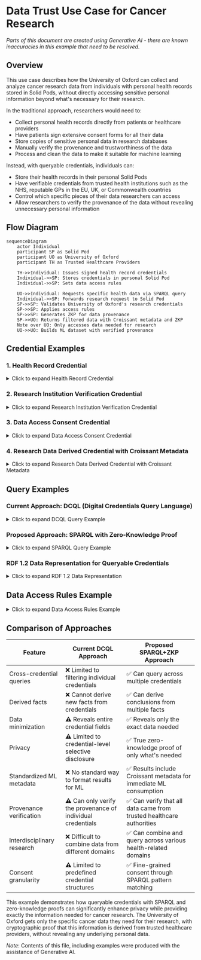 # Data Trust Use Case for Cancer Research

*Parts of this document are created using Generative AI - there are known inaccuracies in this example that need to be resolved.*

## Overview

This use case describes how the University of Oxford can collect and analyze cancer research data from individuals with personal health records stored in Solid Pods, without directly accessing sensitive personal information beyond what's necessary for their research.

In the traditional approach, researchers would need to:

- Collect personal health records directly from patients or healthcare providers
- Have patients sign extensive consent forms for all their data
- Store copies of sensitive personal data in research databases
- Manually verify the provenance and trustworthiness of the data
- Process and clean the data to make it suitable for machine learning

Instead, with queryable credentials, individuals can:

- Store their health records in their personal Solid Pods
- Have verifiable credentials from trusted health institutions such as the NHS, reputable GPs in the EU, UK, or Commonwealth countries
- Control which specific pieces of their data researchers can access
- Allow researchers to verify the provenance of the data without revealing unnecessary personal information

## Flow Diagram

```mermaid
sequenceDiagram
    actor Individual
    participant SP as Solid Pod
    participant UO as University of Oxford
    participant TH as Trusted Healthcare Providers

    TH->>Individual: Issues signed health record credentials
    Individual->>SP: Stores credentials in personal Solid Pod
    Individual->>SP: Sets data access rules
  
    UO->>Individual: Requests specific health data via SPARQL query
    Individual->>SP: Forwards research request to Solid Pod
    SP->>SP: Validates University of Oxford's research credentials
    SP->>SP: Applies access rules
    SP->>SP: Generates ZKP for data provenance
    SP->>UO: Returns filtered data with Croissant metadata and ZKP
    Note over UO: Only accesses data needed for research
    UO->>UO: Builds ML dataset with verified provenance
```

## Credential Examples

### 1. Health Record Credential

<details>
<summary>Click to expand Health Record Credential</summary>

```json
{
  "@context": [
    "https://www.w3.org/ns/credentials/v2",
    "https://www.w3.org/ns/credentials/examples/v2",
    "https://vocabulary.nhs.uk/2023/credentials/v1"
  ],
  "id": "urn:uuid:65924958-ff26-4e29-8acc-b3c8bcc115bc",
  "type": ["VerifiableCredential", "HealthRecordCredential"],
  "issuer": {
    "id": "https://nhs.uk/issuers/42",
    "type": "Organization",
    "name": "National Health Service"
  },
  "validFrom": "2023-04-15T00:00:00Z",
  "validUntil": "2033-04-14T23:59:59Z",
  "credentialSubject": {
    "id": "did:example:ebfeb1f712ebc6f1c276e12ec21",
    "type": "Person",
    "name": "Jane Doe",
    "birthDate": "1990-01-15",
    "nhsNumber": "9000000009",
    "medicalConditions": [
      {
        "type": "MedicalCondition",
        "code": "C50.9",
        "description": "Malignant neoplasm of breast, unspecified",
        "diagnosisDate": "2022-06-15T00:00:00Z",
        "stage": "II",
        "treatmentPlan": "Surgery, Chemotherapy, Radiation"
      }
    ],
    "geneticInformation": {
      "type": "GeneticProfile",
      "brca1Status": "Positive",
      "brca2Status": "Negative",
      "testDate": "2022-05-10T00:00:00Z"
    },
    "residentialAddress": {
      "type": "PostalAddress",
      "streetAddress": "123 Main St",
      "addressLocality": "London",
      "postalCode": "SW1A 1AA",
      "addressCountry": "GB"
    }
  }
}
```

</details>

### 2. Research Institution Verification Credential

<details>
<summary>Click to expand Research Institution Verification Credential</summary>

```json
{
  "@context": [
    "https://www.w3.org/ns/credentials/v2",
    "https://www.w3.org/ns/credentials/examples/v2",
    "https://vocabulary.ukri.org/2023/credentials/v1"
  ],
  "id": "urn:uuid:5d80b7d7-8113-4522-9f61-a034f387ecc3",
  "type": ["VerifiableCredential", "ResearchInstitutionCredential"],
  "issuer": {
    "id": "https://ukri.org/issuers/65",
    "type": "Organization",
    "name": "UK Research and Innovation"
  },
  "validFrom": "2024-03-01T00:00:00Z",
  "validUntil": "2026-03-01T23:59:59Z",
  "credentialSubject": {
    "id": "did:example:university:oxford123",
    "type": "Organization",
    "name": "University of Oxford Medical Sciences Division",
    "registrationNumber": "UK98765432",
    "researchDomain": "Oncology",
    "ethicsCommitteeApproval": {
      "type": "ResearchApproval",
      "approvalNumber": "CUREC-2024-0123",
      "approvalDate": "2024-02-15T00:00:00Z",
      "expirationDate": "2026-02-15T23:59:59Z"
    },
    "dataProtectionCommitments": {
      "type": "DataHandlingPolicy",
      "purposeLimitation": "Cancer research only",
      "anonymizationRequired": true,
      "retentionPolicy": "5 years from research completion",
      "dataSharingRestrictions": "Anonymized results only with participant consent"
    }
  }
}
```

</details>

### 3. Data Access Consent Credential

<details>
<summary>Click to expand Data Access Consent Credential</summary>

```json
{
  "@context": [
    "https://www.w3.org/ns/credentials/v2",
    "https://www.w3.org/ns/credentials/examples/v2",
    "https://vocabulary.solid.community/2023/credentials/v1"
  ],
  "id": "urn:uuid:a8318e17-b096-4bcb-9456-fe8f1c01b3d4",
  "type": ["VerifiableCredential", "DataAccessConsentCredential"],
  "issuer": {
    "id": "did:example:ebfeb1f712ebc6f1c276e12ec21",
    "type": "Person",
    "name": "Jane Doe"
  },
  "validFrom": "2024-05-01T00:00:00Z",
  "validUntil": "2025-05-01T23:59:59Z",
  "credentialSubject": {
    "id": "did:example:university:oxford123",
    "type": "Organization",
    "accessGrant": {
      "type": "DataAccessGrant",
      "accessType": "ReadOnly",
      "purposeRestriction": "Breast cancer research only",
      "dataCategories": [
        "MedicalCondition",
        "GeneticProfile",
        "TreatmentOutcomes"
      ],
      "excludedFields": [
        "name",
        "birthDate",
        "nhsNumber",
        "residentialAddress"
      ],
      "startDate": "2024-05-01T00:00:00Z",
      "endDate": "2025-05-01T23:59:59Z",
      "revokePermitted": true
    }
  }
}
```

</details>

### 4. Research Data Derived Credential with Croissant Metadata

<details>
<summary>Click to expand Research Data Derived Credential with Croissant Metadata</summary>

```json
{
  "@context": [
    "https://www.w3.org/ns/credentials/v2",
    "https://www.w3.org/ns/credentials/examples/v2",
    "https://schema.org/",
    "https://mlcommons.org/croissant/",
    "https://vocabulary.cancer-research.org/2023/credentials/v1"
  ],
  "id": "urn:uuid:f81d4fae-7dec-11d0-a765-00a0c91e6bf6",
  "type": ["VerifiableCredential", "ResearchDataCredential"],
  "issuer": {
    "id": "did:example:ebfeb1f712ebc6f1c276e12ec21",
    "type": "Person"
  },
  "validFrom": "2024-05-10T00:00:00Z",
  "validUntil": "2026-05-10T23:59:59Z",
  "credentialSubject": {
    "id": "did:example:university:oxford123",
    "type": "Organization",
    "datasetVerification": {
      "type": "ResearchDataset",
      "@type": "sc:Dataset",
      "name": "Breast_Cancer_Genetic_Factors_2024",
      "description": "Dataset of breast cancer cases with genetic markers for research",
      "license": "https://creativecommons.org/licenses/by-nc/4.0/",
      "url": "https://example.com/dataset/breast-cancer-research",
      "keywords": ["breast cancer", "BRCA", "genetics", "treatment outcomes"],
      "creator": {
        "@type": "sc:Organization",
        "name": "University of Oxford Medical Sciences Division"
      },
      "distribution": [
        {
          "@type": "cr:FileObject",
          "@id": "breast_cancer_data.csv",
          "name": "breast_cancer_data.csv",
          "contentUrl": "data/breast_cancer_data.csv",
          "encodingFormat": "text/csv",
          "sha256": "48a7c257f3c90b2a3e529ddd2cca8f4f1bd8e49ed244ef53927649504ac55354"
        }
      ],
      "recordSet": [
        {
          "@type": "cr:RecordSet",
          "name": "cancer_records",
          "description": "Records of cancer diagnoses with genetic markers",
          "field": [
            {
              "@type": "cr:Field",
              "name": "condition_code",
              "description": "ICD-10 code for the cancer diagnosis",
              "dataType": "sc:Text",
              "references": {
                "fileObject": { "@id": "breast_cancer_data.csv" },
                "extract": {
                  "column": "condition_code"
                }
              }
            },
            {
              "@type": "cr:Field",
              "name": "stage",
              "description": "Cancer stage at diagnosis",
              "dataType": "sc:Text",
              "references": {
                "fileObject": { "@id": "breast_cancer_data.csv" },
                "extract": {
                  "column": "stage"
                }
              }
            },
            {
              "@type": "cr:Field",
              "name": "brca1_status",
              "description": "BRCA1 gene mutation status",
              "dataType": "sc:Text",
              "references": {
                "fileObject": { "@id": "breast_cancer_data.csv" },
                "extract": {
                  "column": "brca1_status"
                }
              }
            },
            {
              "@type": "cr:Field",
              "name": "brca2_status",
              "description": "BRCA2 gene mutation status",
              "dataType": "sc:Text",
              "references": {
                "fileObject": { "@id": "breast_cancer_data.csv" },
                "extract": {
                  "column": "brca2_status"
                }
              }
            },
            {
              "@type": "cr:Field",
              "name": "treatment_plan",
              "description": "Treatment plan assigned to patient",
              "dataType": "sc:Text",
              "references": {
                "fileObject": { "@id": "breast_cancer_data.csv" },
                "extract": {
                  "column": "treatment_plan"
                }
              }
            },
            {
              "@type": "cr:Field",
              "name": "treatment_outcome",
              "description": "Outcome of the treatment",
              "dataType": "sc:Text",
              "references": {
                "fileObject": { "@id": "breast_cancer_data.csv" },
                "extract": {
                  "column": "treatment_outcome"
                }
              }
            }
          ]
        }
      ],
      "dataProvenance": {
        "type": "DataProvenance",
        "trustedIssuers": [
          "https://nhs.uk/issuers/42",
          "https://healthcare.eu/issuers/93",
          "https://health.gov.au/issuers/27"
        ],
        "verificationMethod": "Zero-Knowledge Proof",
        "recordCount": 1582,
        "geographicScope": ["UK", "EU", "Australia", "Canada"],
        "timeframeStart": "2020-01-01T00:00:00Z",
        "timeframeEnd": "2024-04-30T23:59:59Z"
      }
    }
  },
  "proof": {
    "type": "ZeroKnowledgeProof",
    "verificationMethod": "https://did.example.org/issuer#key-1",
    "created": "2024-05-10T12:00:00Z",
    "proofValue": "z3dCTC9bFs3Qd...Ah4B5NyyQ8KPM29"
  }
}
```

</details>

## Query Examples

### Current Approach: DCQL (Digital Credentials Query Language)

<details>
<summary>Click to expand DCQL Query Example</summary>

The following is an example of a DCQL query that research institutions must use today with existing Verifiable Credentials systems. This approach only filters for existing credential structures and cannot perform derivations across different credentials:

```json
{
  "@context": [
    "https://www.w3.org/ns/credentials/v2",
    "https://www.w3.org/ns/credentials/examples/v2"
  ],
  "type": "CredentialQuery",
  "credentialIssuer": "did:example:ebfeb1f712ebc6f1c276e12ec21",
  "credentialQuery": [
    {
      "type": ["HealthRecordQuery"],
      "constraints": {
        "fields": [
          {
            "path": ["$.credentialSubject.medicalConditions[*].code"],
            "filter": {
              "type": "string",
              "const": "C50.9"
            }
          },
          {
            "path": ["$.credentialSubject.medicalConditions[*].stage"],
            "filter": {
              "type": "string",
              "const": "II"
            }
          },
          {
            "path": ["$.credentialSubject.geneticInformation.brca1Status"],
            "filter": {
              "type": "string",
              "const": "Positive"
            }
          }
        ]
      },
      "queryRequester": {
        "id": "did:example:university:oxford123",
        "type": "Organization",
        "researchApproval": "CUREC-2024-0123"
      },
      "intentToRetain": {
        "purpose": "breast cancer research",
        "maxRetentionPeriod": "P5Y"
      }
    }
  ]
}
```

</details>

### Proposed Approach: SPARQL with Zero-Knowledge Proof

<details>
<summary>Click to expand SPARQL Query Example</summary>

The following is an example of how a SPARQL query could be used with zero-knowledge proofs to query across multiple patients' credentials and derive only the specific aggregate information needed for cancer research, without revealing any individual's personal information:

```sparql
PREFIX nhs: <https://vocabulary.nhs.uk/2023/terms/>
PREFIX rdf: <http://www.w3.org/1999/02/22-rdf-syntax-ns#>
PREFIX xsd: <http://www.w3.org/2001/XMLSchema#>

SELECT ?ageGroup ?conditionCode ?stage ?brca1Status ?brca2Status ?treatmentPlan (COUNT(?patient) as ?patientCount) (AVG(?survivalMonths) as ?avgSurvivalMonths)
WHERE {
  # Match across all patients in the network
  ?patient a nhs:Patient ;
           nhs:ageGroup ?ageGroup ;  # Use age groups instead of exact age for privacy
           nhs:hasMedicalCondition ?condition ;
           nhs:hasGeneticProfile ?geneticProfile .

  # Health record information (issued by trusted healthcare provider)
  ?condition nhs:conditionCode ?conditionCode ;
             nhs:stage ?stage ;
             nhs:treatmentPlan ?treatmentPlan ;
             nhs:diagnosisDate ?diagnosisDate ;
             nhs:treatmentOutcome ?treatmentOutcome .
  
  # Calculate survival months for those with outcome data
  OPTIONAL {
    ?condition nhs:outcomeDate ?outcomeDate .
    BIND(MONTHS(?diagnosisDate, ?outcomeDate) as ?survivalMonths)
  }
  
  # Genetic information (also issued by trusted healthcare provider)
  ?geneticProfile nhs:brca1Status ?brca1Status ;
                  nhs:brca2Status ?brca2Status .
  
  # Only return breast cancer cases with BRCA mutations
  FILTER(STRSTARTS(?conditionCode, "C50"))
  FILTER(?brca1Status = "Positive" || ?brca2Status = "Positive")
  
  # Only from trusted healthcare providers (this constraint is enforced by the ZKP)
  # The trust verification happens during proof generation without revealing which specific records were used
}
GROUP BY ?ageGroup ?conditionCode ?stage ?brca1Status ?brca2Status ?treatmentPlan
HAVING (COUNT(?patient) >= 5)  # Privacy threshold to prevent identification of rare cases
ORDER BY ?ageGroup ?conditionCode ?stage
```

The response would include only aggregate data across multiple patients, with a zero-knowledge proof attesting that:

1. All health record information is signed by trusted healthcare authorities (NHS, EU healthcare providers, etc.)
2. All genetic information is signed by trusted healthcare authorities
3. All records match the specified criteria (breast cancer diagnosis with positive BRCA mutation)
4. No personally identifiable information like name, birth date, or address is disclosed
5. The data meets minimum group sizes to prevent re-identification
6. The data is from the claimed time period and geographic regions

Example response structure with Croissant metadata:

```json
{
  "@context": [
    "https://www.w3.org/ns/credentials/v2",
    "https://www.w3.org/ns/credentials/examples/v2",
    "https://schema.org/",
    "https://mlcommons.org/croissant/",
    "https://vocabulary.zkp.org/2023/terms/"
  ],
  "type": "QueryResponse",
  "@type": "sc:Dataset",
  "name": "Aggregated_Breast_Cancer_Genetic_Factors_2024",
  "description": "Aggregated dataset of breast cancer cases with genetic markers across multiple patients",
  "license": "https://creativecommons.org/licenses/by-nc/4.0/",
  "distribution": [
    {
      "@type": "cr:FileObject",
      "@id": "aggregated_breast_cancer_data.csv",
      "contentUrl": "data/aggregated_breast_cancer_data.csv",
      "encodingFormat": "text/csv"
    }
  ],
  "recordSet": [
    {
      "@type": "cr:RecordSet",
      "name": "aggregated_cancer_records",
      "field": [
        {"@type": "cr:Field", "name": "ageGroup", "description": "Age group of patients (in decades)", "dataType": "sc:Text"},
        {"@type": "cr:Field", "name": "conditionCode", "description": "ICD-10 code for the cancer diagnosis", "dataType": "sc:Text"},
        {"@type": "cr:Field", "name": "stage", "description": "Cancer stage at diagnosis", "dataType": "sc:Text"},
        {"@type": "cr:Field", "name": "brca1Status", "description": "BRCA1 gene mutation status", "dataType": "sc:Text"},
        {"@type": "cr:Field", "name": "brca2Status", "description": "BRCA2 gene mutation status", "dataType": "sc:Text"},
        {"@type": "cr:Field", "name": "treatmentPlan", "description": "Treatment plan assigned to patients", "dataType": "sc:Text"},
        {"@type": "cr:Field", "name": "patientCount", "description": "Number of patients in this group", "dataType": "sc:Integer"},
        {"@type": "cr:Field", "name": "avgSurvivalMonths", "description": "Average survival months for this group", "dataType": "sc:Float"}
      ]
    }
  ],
  "results": [
    {
      "ageGroup": "30-39",
      "conditionCode": "C50.9",
      "stage": "II",
      "brca1Status": "Positive",
      "brca2Status": "Negative",
      "treatmentPlan": "Surgery, Chemotherapy, Radiation",
      "patientCount": 28,
      "avgSurvivalMonths": 42.5
    },
    {
      "ageGroup": "40-49",
      "conditionCode": "C50.4",
      "stage": "III",
      "brca1Status": "Negative",
      "brca2Status": "Positive",
      "treatmentPlan": "Chemotherapy, Surgery, Targeted Therapy",
      "patientCount": 36,
      "avgSurvivalMonths": 38.2
    },
    {
      "ageGroup": "50-59",
      "conditionCode": "C50.9",
      "stage": "I",
      "brca1Status": "Positive",
      "brca2Status": "Negative",
      "treatmentPlan": "Surgery, Radiation",
      "patientCount": 45,
      "avgSurvivalMonths": 56.7
    }
    // Additional aggregated results...
  ],
  "dataProvenance": {
    "recordCount": 1582,
    "uniquePatientCount": 1582,
    "aggregationMethod": "Statistical grouping with minimum threshold of 5 patients per group",
    "trustedIssuers": [
      "https://nhs.uk/issuers/42",
      "https://healthcare.eu/issuers/93",
      "https://health.gov.au/issuers/27"
    ],
    "timeframeStart": "2020-01-01T00:00:00Z",
    "timeframeEnd": "2024-04-30T23:59:59Z",
    "geographicScope": ["UK", "EU", "Australia", "Canada"]
  },
  "proof": {
    "type": "ZeroKnowledgeProof",
    "verificationMethod": "https://did.example.org/issuer#key-1",
    "created": "2024-05-10T12:00:00Z",
    "proofPurpose": "To verify that all aggregated data comes from trusted healthcare providers without revealing individual patient data",
    "proofValue": "z3dCTC9bFs3Qd...Ah4B5NyyQ8KPM29"
  }
}
```

</details>

### RDF 1.2 Data Representation for Queryable Credentials

<details>
<summary>Click to expand RDF 1.2 Data Representation</summary>

The underlying RDF data structure that enables the SPARQL query uses RDF 1.2's ability to make statements about statements (reification). This allows properly attributing claims to their issuers:

```ttl
@prefix : <https://example.org/terms/> .
@prefix nhs: <https://vocabulary.nhs.uk/2023/terms/> .
@prefix xsd: <http://www.w3.org/2001/XMLSchema#> .
@prefix patient: <did:example:ebfeb1f712ebc6f1c276e12ec21#> .

# NHS's claims about the patient's health records
:NHSAuthority :claims <<patient: nhs:hasMedicalCondition _:condition1>> .
:NHSAuthority :claims <<_:condition1 nhs:conditionCode "C50.9">> .
:NHSAuthority :claims <<_:condition1 nhs:description "Malignant neoplasm of breast, unspecified">> .
:NHSAuthority :claims <<_:condition1 nhs:diagnosisDate "2022-06-15T00:00:00Z"^^xsd:dateTime>> .
:NHSAuthority :claims <<_:condition1 nhs:stage "II">> .
:NHSAuthority :claims <<_:condition1 nhs:treatmentPlan "Surgery, Chemotherapy, Radiation">> .
:NHSAuthority :claims <<_:condition1 nhs:treatmentOutcome "Remission">> .

# NHS's claims about the patient's genetic information
:NHSAuthority :claims <<patient: nhs:hasGeneticProfile _:genetic1>> .
:NHSAuthority :claims <<_:genetic1 nhs:brca1Status "Positive">> .
:NHSAuthority :claims <<_:genetic1 nhs:brca2Status "Negative">> .
:NHSAuthority :claims <<_:genetic1 nhs:testDate "2022-05-10T00:00:00Z"^^xsd:dateTime>> .

# EU Healthcare provider's claims about another patient
:EUHealthcareProvider :claims <<patient:2 nhs:hasMedicalCondition _:condition2>> .
:EUHealthcareProvider :claims <<_:condition2 nhs:conditionCode "C50.4">> .
:EUHealthcareProvider :claims <<_:condition2 nhs:description "Malignant neoplasm of upper-outer quadrant of breast">> .
:EUHealthcareProvider :claims <<_:condition2 nhs:diagnosisDate "2021-08-22T00:00:00Z"^^xsd:dateTime>> .
:EUHealthcareProvider :claims <<_:condition2 nhs:stage "III">> .
:EUHealthcareProvider :claims <<_:condition2 nhs:treatmentPlan "Chemotherapy, Surgery, Targeted Therapy">> .
:EUHealthcareProvider :claims <<_:condition2 nhs:treatmentOutcome "Partial Response">> .

:EUHealthcareProvider :claims <<patient:2 nhs:hasGeneticProfile _:genetic2>> .
:EUHealthcareProvider :claims <<_:genetic2 nhs:brca1Status "Negative">> .
:EUHealthcareProvider :claims <<_:genetic2 nhs:brca2Status "Positive">> .
:EUHealthcareProvider :claims <<_:genetic2 nhs:testDate "2021-07-15T00:00:00Z"^^xsd:dateTime>> .

# Each set of claims has its own signature
:NHSAuthority :signature _:sig1 .
_:sig1 :signatureValue "eyJhbGciOiJFUzI1..." .
_:sig1 :created "2022-06-15T00:00:00Z"^^xsd:dateTime .

:EUHealthcareProvider :signature _:sig2 .
_:sig2 :signatureValue "eyJhbGciOiJFUzI1..." .
_:sig2 :created "2021-08-22T00:00:00Z"^^xsd:dateTime .
```

This structure allows zero-knowledge proofs to attest that query results are derived solely from signed facts from trusted healthcare providers, without revealing the actual triples used or any personally identifiable information.

</details>

## Data Access Rules Example

<details>
<summary>Click to expand Data Access Rules Example</summary>

```json
{
  "@context": [
    "https://www.w3.org/ns/credentials/v2",
    "https://vocabulary.dataprotection.org/2023/rules/v1"
  ],
  "id": "rule:cancer-research-access-001",
  "type": ["AccessControlRule", "DataRetentionRule"],
  "controller": "did:example:ebfeb1f712ebc6f1c276e12ec21",
  "accessConditions": [
    {
      "type": "RequiredCredential",
      "credentialType": "ResearchInstitutionCredential",
      "issuer": "https://ukri.org/issuers/65",
      "validAtTimeOfAccess": true
    }
  ],
  "permittedData": [
    {
      "dataType": "MedicalCondition",
      "fields": [
        "conditionCode",
        "stage",
        "treatmentPlan",
        "treatmentOutcome"
      ]
    },
    {
      "dataType": "GeneticProfile",
      "fields": [
        "brca1Status",
        "brca2Status"
      ]
    }
  ],
  "excludedData": [
    {
      "dataType": "Person",
      "fields": [
        "name",
        "birthDate",
        "nhsNumber",
        "residentialAddress"
      ]
    }
  ],
  "retentionLimit": {
    "type": "FixedPeriod",
    "duration": "P5Y"
  },
  "purposeRestriction": "breast cancer research only",
  "auditRequirements": {
    "recordAccess": true,
    "notifyController": true,
    "provideResearchResults": true
  }
}
```

</details>

## Comparison of Approaches

| Feature                     | Current DCQL Approach                                                                                  | Proposed SPARQL+ZKP Approach                                         |
| --------------------------- | ------------------------------------------------------------------------------------------------------ | -------------------------------------------------------------------- |
| Cross-credential queries    | ❌ Limited to filtering individual credentials                                                         | ✅ Can query across multiple credentials                             |
| Derived facts               | ❌ Cannot derive new facts from credentials                                                            | ✅ Can derive conclusions from multiple facts                        |
| Data minimization           | ⚠️ Reveals entire credential fields                                                                  | ✅ Reveals only the exact data needed                                |
| Privacy                     | ⚠️ Limited to credential-level selective disclosure                                                  | ✅ True zero-knowledge proof of only what's needed                   |
| Standardized ML metadata    | ❌ No standard way to format results for ML                                                            | ✅ Results include Croissant metadata for immediate ML consumption   |
| Provenance verification     | ⚠️ Can only verify the provenance of individual credentials                                          | ✅ Can verify that all data came from trusted healthcare authorities |
| Interdisciplinary research  | ❌ Difficult to combine data from different domains                                                    | ✅ Can combine and query across various health-related domains       |
| Consent granularity         | ⚠️ Limited to predefined credential structures                                                       | ✅ Fine-grained consent through SPARQL pattern matching             |

This example demonstrates how queryable credentials with SPARQL and zero-knowledge proofs can significantly enhance privacy while providing exactly the information needed for cancer research. The University of Oxford gets only the specific cancer data they need for their research, with cryptographic proof that this information is derived from trusted healthcare providers, without revealing any underlying personal data.

*Note*: Contents of this file, including examples were produced with the assistance of Generative AI. 
